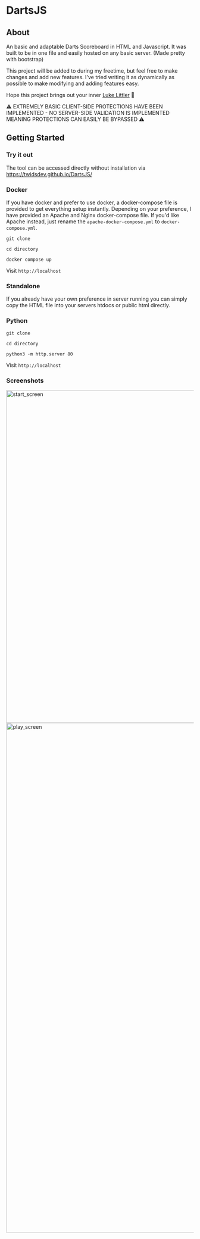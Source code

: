
# DartsJS
## About
An basic and adaptable Darts Scoreboard in HTML and Javascript. It was built to be in one file and easily hosted on any basic server. (Made pretty with bootstrap)

This project will be added to during my freetime, but feel free to make changes and add new features. I've tried writing it as dynamically as possible to make modifying and adding features easy.

Hope this project brings out your inner [Luke Littler]('https://en.wikipedia.org/wiki/Luke_Littler') 🫡

⚠️ EXTREMELY BASIC CLIENT-SIDE PROTECTIONS HAVE BEEN IMPLEMENTED - NO SERVER-SIDE VALIDATION IS IMPLEMENTED MEANING PROTECTIONS CAN EASILY BE BYPASSED ⚠️

## Getting Started
### Try it out
The tool can be accessed directly without installation via https://twidsdev.github.io/DartsJS/

### Docker
If you have docker and prefer to use docker, a docker-compose file is provided to get everything setup instantly. Depending on your preference, I have provided an Apache and Nginx docker-compose file. If you'd like Apache instead, just rename the `apache-docker-compose.yml` to `docker-compose.yml`. 

`git clone`

`cd directory`

`docker compose up`

Visit `http://localhost`

### Standalone
If you already have your own preference in server running you can simply copy the HTML file into your servers htdocs or public html directly.

### Python
`git clone`

`cd directory`

`python3 -m http.server 80`

Visit `http://localhost`

### Screenshots
<img width="894" alt="start_screen" src="https://github.com/user-attachments/assets/9b4a4bee-a6c2-46a6-b824-2ad08cc96dfb" />
<img width="1370" alt="play_screen" src="https://github.com/user-attachments/assets/6917f03c-9d8e-44d7-947a-cac09cd8a226" />


